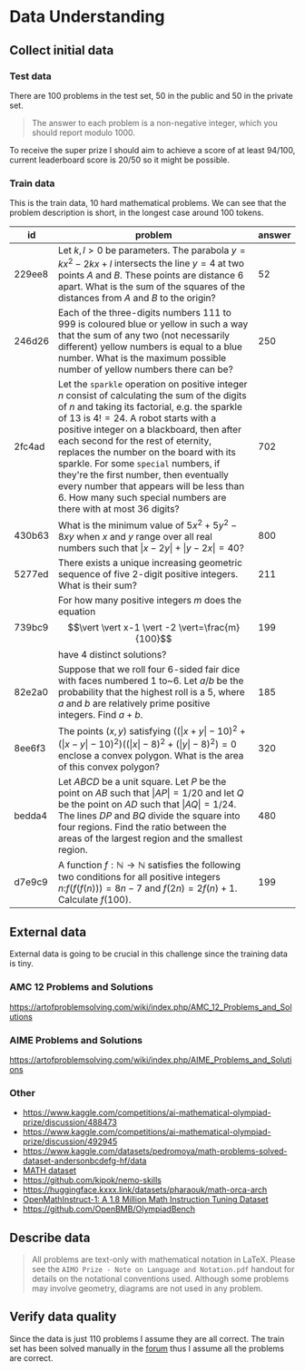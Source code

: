 # Data Understanding

## Collect initial data

<!---Acquire the data (or access to the data) listed in the project resources.
This initial collection includes data loading, if necessary for data understanding.
For example, if you use a specific tool for data understanding, it makes perfect
sense to load your data into this tool. This effort possibly leads to initial data
preparation steps.
List the dataset(s) acquired, together with their locations, the methods used to
acquire them, and any problems encountered. Record problems encountered and any
resolutions achieved. This will aid with future replication of this project or
with the execution of similar future projects.

>	Indeed it's a pain downloading huge files. Especially when there are connection issues. I used "wget" to download the dataset with an option "-c" for resuming capability in case the download fails.  You would need to save the cookies in the page using a chrome extension Chrome Extension  save the cookies as cookies.txt from the extension  Then you can download the files by using the following command

	wget -c -x --load-cookies cookies.txt https://www.kaggle.com/c/dstl-satellite-imagery-feature-detection/data?train_wkt.csv.zip

--->

### Test data

There are 100 problems in the test set, 50 in the public and 50 in the private set.

> The answer to each problem is a non-negative integer, which you should report modulo 1000.

To receive the super prize I should aim to achieve a score of at least 94/100, current leaderboard score
is 20/50 so it might be possible.

### Train data

This is the train data, 10 hard mathematical problems. We can see that the problem description is short, in the longest case around 100 tokens.

| id     | problem                                                                                                                                                                                                                                                                                                                                                                                                                                                                                                                    | answer |
|--------|----------------------------------------------------------------------------------------------------------------------------------------------------------------------------------------------------------------------------------------------------------------------------------------------------------------------------------------------------------------------------------------------------------------------------------------------------------------------------------------------------------------------------|--------|
| 229ee8 | Let $k, l > 0$ be parameters. The parabola $y = kx^2 - 2kx + l$ intersects the line $y = 4$ at two points $A$ and $B$. These points are distance 6 apart. What is the sum of the squares of the distances from $A$ and $B$ to the origin?                                                                                                                                                                                                                                                                                  | 52     |
| 246d26 | Each of the three-digits numbers $111$ to $999$ is coloured blue or yellow in such a way that the sum of any two (not necessarily different) yellow numbers is equal to a blue number. What is the maximum possible number of yellow numbers there can be?                                                                                                                                                                                                                                                                 | 250    |
| 2fc4ad | Let the `sparkle` operation on positive integer $n$ consist of calculating the sum of the digits of $n$ and taking its factorial, e.g. the sparkle of 13 is $4! = 24$. A robot starts with a positive integer on a blackboard, then after each second for the rest of eternity, replaces the number on the board with its sparkle. For some `special` numbers, if they're the first number, then eventually every number that appears will be less than 6. How many such special numbers are there with at most 36 digits? | 702    |
| 430b63 | What is the minimum value of $5x^2+5y^2-8xy$ when $x$ and $y$ range over all real numbers such that $\|x-2y\| + \|y-2x\| = 40$?                                                                                                                                                                                                                                                                                                                                                                                            | 800    |
| 5277ed | There exists a unique increasing geometric sequence of five 2-digit positive integers. What is their sum?                                                                                                                                                                                                                                                                                                                                                                                                                  | 211    |
| 739bc9 | For how many positive integers $m$ does the equation $$\vert \vert x-1 \vert -2 \vert=\frac{m}{100}$$ have $4$ distinct solutions?                                                                                                                                                                                                                                                                                                                                                                                         | 199    |
| 82e2a0 | Suppose that we roll four 6-sided fair dice with faces numbered 1 to~6. Let $a/b$ be the probability that the highest roll is a 5, where $a$ and $b$ are relatively prime positive integers. Find $a + b$.                                                                                                                                                                                                                                                                                                                 | 185    |
| 8ee6f3 | The points $\left(x, y\right)$ satisfying $((\vert x + y \vert - 10)^2 + ( \vert x - y \vert - 10)^2)((\vert x \vert - 8)^2 + ( \vert y \vert - 8)^2) = 0$ enclose a convex polygon. What is the area of this convex polygon?                                                                                                                                                                                                                                                                                              | 320    |
| bedda4 | Let $ABCD$ be a unit square. Let $P$ be the point on $AB$ such that $\|AP\| = 1/{20}$ and let $Q$ be the point on $AD$ such that $\|AQ\| = 1/{24}$. The lines $DP$ and $BQ$ divide the square into four regions. Find the ratio between the areas of the largest region and the smallest region.                                                                                                                                                                                                                           | 480    |
| d7e9c9 | A function $f: \mathbb N \to \mathbb N$ satisfies the following two conditions for all positive integers $n$:$f(f(f(n)))=8n-7$ and $f(2n)=2f(n)+1$. Calculate $f(100)$.                                                                                                                                                                                                                                                                                                                                                    | 199    |

## External data

<!--- It is allowed in this challenge? If so write it here ideas of how to find
it and if people have already posted it on the forum describe it. --->

External data is going to be crucial in this challenge since the training data is tiny.

### AMC 12 Problems and Solutions

https://artofproblemsolving.com/wiki/index.php/AMC_12_Problems_and_Solutions

### AIME Problems and Solutions

https://artofproblemsolving.com/wiki/index.php/AIME_Problems_and_Solutions

### Other

- https://www.kaggle.com/competitions/ai-mathematical-olympiad-prize/discussion/488473
- https://www.kaggle.com/competitions/ai-mathematical-olympiad-prize/discussion/492945
- https://www.kaggle.com/datasets/pedromoya/math-problems-solved-dataset-andersonbcdefg-hf/data
- [MATH dataset](https://arxiv.org/abs/2103.03874)
- https://github.com/kipok/nemo-skills
- https://huggingface.kxxx.link/datasets/pharaouk/math-orca-arch
- [OpenMathInstruct-1: A 1.8 Million Math Instruction Tuning Dataset](https://arxiv.org/abs/2402.10176)
- https://github.com/OpenBMB/OlympiadBench

## Describe data

<!---Describe the data that has been acquired, including the format of the data,
the quantity of data (for example, the number of records and fields in each table),
the identities of the fields, and any other surface features which have been
discovered. Evaluate whether the data acquired satisfies the relevant requirements. --->

> All problems are text-only with mathematical notation in LaTeX. Please see the `AIMO Prize - Note on Language and Notation.pdf` handout for details on the notational conventions used. Although some problems may involve geometry, diagrams are not used in any problem.

## Verify data quality

<!--- Examine the quality of the data, addressing questions such as: Is the data
complete (does it cover all the cases required)? Is it correct, or does it contain
errors and, if there are errors, how common are they? Are there missing values in
the data? If so, how are they represented, where do they occur, and how common are they? --->

Since the data is just 110 problems I assume they are all correct. The train set has been solved
manually in the [forum](https://www.kaggle.com/competitions/ai-mathematical-olympiad-prize/discussion/495265) thus I assume all the problems are correct.
